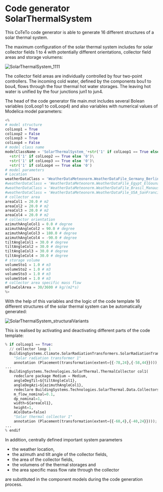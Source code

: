 Code generator SolarThermalSystem
=================================

This CoTeTo code generator is able to generate 16 different structures of a solar thermal system.

The maximum configuration of the solar thermal system includes for solar collector fields 1 to 4 with potentially
different orientations, collector field areas and storage volumens:

![SolarThermalSystem_1111](https://github.com/UdK-VPT/BuildingSystems/blob/master/BuildingSystems/Resources/CodeGeneration/CoTeTo/Images/SolarThermalSystem_1111.png)

The collector field areas are individually controlled by four two-point controllers. The incoming cold water, defined by the components bou1 to bou4, flows through the four thermal hot water storages. The
leaving hot water is unified by the four junctions jun1 to jun4.

The head of the code generator file main.mot includes several Bolean variables (colLoop1 to colLoop4) and
also variables with numerical values of Modelica model parameters:

```python
<%
# model structure
colLoop1 = True
colLoop2 = False
colLoop3 = True
colLoop4 = False
# model class name
modelClassName = 'SolarThermalSystem_'+str('1' if colLoop1 == True else '0')\
  +str('1' if colLoop2 == True else '0')\
  +str('1' if colLoop3 == True else '0')\
  +str('1' if colLoop4 == True else '0')
# model parameters
# Location
weatherDataClass = 'WeatherDataMeteonorm.WeatherDataFile_Germany_Berlin'
#weatherDataClass = 'WeatherDataMeteonorm.WeatherDataFile_Egypt_ElGouna'
#weatherDataClass = 'WeatherDataMeteonorm.WeatherDataFile_Brasil_Manaus'
#weatherDataClass = 'WeatherDataMeteonorm.WeatherDataFile_USA_SanFrancisco'
# collector area
areaCol1 = 20.0 # m2
areaCol2 = 20.0 # m2
areaCol3 = 20.0 # m2
areaCol4 = 20.0 # m2
# collector orientation
azimuthAngleCol1 = 0.0 # degree
azimuthAngleCol2 = 90.0 # degree
azimuthAngleCol3 = 180.0 # degree
azimuthAngleCol4 = -90.0 # degree
tiltAngleCol1 = 30.0 # degree
tiltAngleCol2 = 30.0 # degree
tiltAngleCol3 = 30.0 # degree
tiltAngleCol4 = 30.0 # degree
# storage volume
volumeSto1 = 1.0 # m3
volumeSto2 = 1.0 # m3
volumeSto3 = 1.0 # m3
volumeSto4 = 1.0 # m3
# collector area specific mass flow
mFlowColArea = 30/3600 # kg/(m2*s)
%>
```

With the help of this variables and the logic of the code template 16 different
structures of the solar thermal system can be automatically generated:

![SolarThermalSystem_structuralVariants](https://github.com/UdK-VPT/BuildingSystems/blob/master/BuildingSystems/Resources/CodeGeneration/CoTeTo/Images/SolarThermalSystem_structuralVariants.png)

This is realised by activating and deactivating different parts of the code template:

```python
% if colLoop1 == True:
  // collector loop 1
  BuildingSystems.Climate.SolarRadiationTransformers.SolarRadiationTransformerIsotropicSky solRadTra1
    "Solar radiation transformer 1"
    annotation (Placement(transformation(extent={{-78,24},{-58,44}})));
...
  BuildingSystems.Technologies.SolarThermal.ThermalCollector col1(
    redeclare package Medium = Medium,
    angleDegTil=${tiltAngleCol1},
    angleDegAzi=${azimuthAngleCol1},
    redeclare BuildingSystems.Technologies.SolarThermal.Data.Collectors.FlatSolarCollector1 collectorData,
    m_flow_nominal=0.1,
    dp_nominal=1,
    width=${areaCol1},
    height=1,
    AColData=false)
    "Solar thermal collector 1"
    annotation (Placement(transformation(extent={{-60,4},{-40,24}})));
...  
% endif
```

In addition, centrally defined important system parameters

* the weather location,
* the azimuth and tilt angle of the collector fields,
* the area of the collector fields,
* the volumens of the thermal storages and
* the area specific mass flow rate through the collector

are substituted in the component models during the code generation process.
